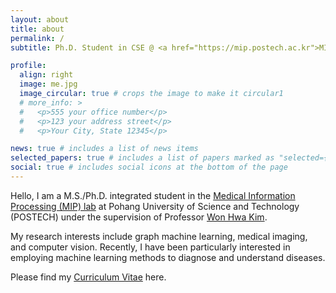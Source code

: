 ```yaml
---
layout: about
title: about
permalink: /
subtitle: Ph.D. Student in CSE @ <a href="https://mip.postech.ac.kr">MIP Lab</a>, POSTECH

profile:
  align: right
  image: me.jpg
  image_circular: true # crops the image to make it circular1
  # more_info: >
  #   <p>555 your office number</p>
  #   <p>123 your address street</p>
  #   <p>Your City, State 12345</p>

news: true # includes a list of news items
selected_papers: true # includes a list of papers marked as "selected={true}"
social: true # includes social icons at the bottom of the page
---
```


Hello, I am a M.S./Ph.D. integrated student in the <a href="https://mip.postech.ac.kr">Medical Information Processing (MIP) lab</a> at Pohang University of Science and Technology (POSTECH) under the supervision of Professor <a href="https://wwplato.github.io"> Won Hwa Kim</a>.

My research interests include graph machine learning, medical imaging, and computer vision. Recently, I have been particularly interested in employing machine learning methods to diagnose and understand diseases.

Please find my [Curriculum Vitae](../assets/pdf/CV_yechan.pdf) here.

<!-- ##### Research Interest
- Time Series Analysis
- Generative Model
- Graph Machine Learning
- Dynamical System Modeling
- Medical Data Analysis -->
<!-- - Medical Imaging -->
